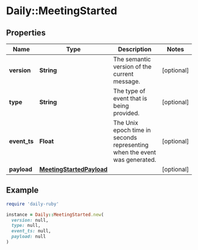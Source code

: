 # Daily::MeetingStarted

## Properties

| Name | Type | Description | Notes |
| ---- | ---- | ----------- | ----- |
| **version** | **String** | The semantic version of the current message. | [optional] |
| **type** | **String** | The type of event that is being provided. | [optional] |
| **event_ts** | **Float** | The Unix epoch time in seconds representing when the event was generated. | [optional] |
| **payload** | [**MeetingStartedPayload**](MeetingStartedPayload.md) |  | [optional] |

## Example

```ruby
require 'daily-ruby'

instance = Daily::MeetingStarted.new(
  version: null,
  type: null,
  event_ts: null,
  payload: null
)
```

